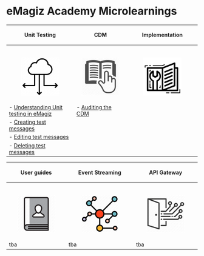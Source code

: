 # eMagiz Academy Microlearnings

| <p align="center">**Unit Testing**</p>| <p align="center">**CDM**</p>| <p align="center">**Implementation**</p>|
| ------ | ------ | ------ |
|<img width=600/><p align="center"><img src="../../img/howto/Deployment_icon.png">|<img width=600/><p align="center"><img src="../../img/howto/BestPractice_icon.jpg"></p>|<img width=600/><p align="center"><img src="../../img/howto/How2_icon.png"></p>|
| - [Understanding Unit testing in eMagiz](microlearning-understanding-unittesting.md)| - [Auditing the CDM](microlearning-audit-cdm.md) | |
| - [Creating test messages](microlearning-creating-test-messages.md)| | |
| - [Editing test messages](microlearning-editing-test-messages.md)| | |
| - [Deleting test messages](microlearning-deleting-test-messages.md)| | |



| <p align="center">**User guides**</p>| <p align="center">**Event Streaming**</p>| <p align="center">**API Gateway**</p>|
| ------ | ------ | ------ |
|<img width=800/><p align="center"><img  src="../../img/howto/UserGuide_icon.png"></p>|<img width=800/><p align="center"><img  src="../../img/howto/EventStreaming.png"></p>|<img width=800/><p align="center"><img  src="../../img/howto/API_Gateway.png"></p>|
| tba | tba | tba|
